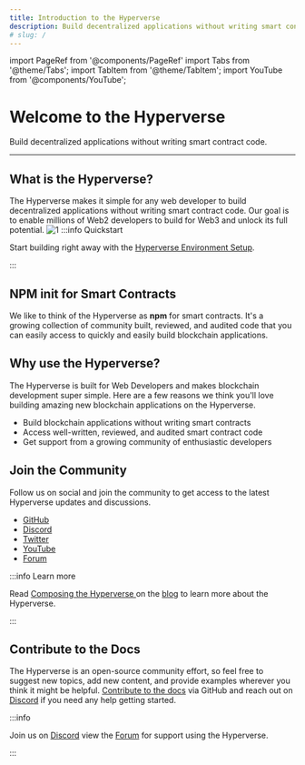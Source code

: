 ```yaml
---
title: Introduction to the Hyperverse
description: Build decentralized applications without writing smart contract code.
# slug: /
---
```


import PageRef from '@components/PageRef'
import Tabs from '@theme/Tabs';
import TabItem from '@theme/TabItem';
import YouTube from '@components/YouTube';

# Welcome to the Hyperverse

Build decentralized applications without writing smart contract code.

---

## What is the Hyperverse?

The Hyperverse makes it simple for any web developer to build decentralized applications without writing smart contract code. Our goal is to enable millions of Web2 developers to build for Web3 and unlock its full potential.
![1](/img/content/docs/gif/lego-person.gif)
:::info Quickstart

Start building right away with the [Hyperverse Environment Setup](basics/environment).

:::

## NPM init for Smart Contracts

We like to think of the Hyperverse as **npm** for smart contracts. It's a growing collection of community built, reviewed, and audited code that you can easily access to quickly and easily build blockchain applications.

## Why use the Hyperverse?

The Hyperverse is built for Web Developers and makes blockchain development super simple. Here are a few reasons we think you'll love building amazing new blockchain applications on the Hyperverse.

- Build blockchain applications without writing smart contracts
- Access well-written, reviewed, and audited smart contract code
- Get support from a growing community of enthusiastic developers

## Join the Community

Follow us on social and join the community to get access to the latest Hyperverse updates and discussions.

- [GitHub](https://github.com/decentology)
- [Discord](https://discord.com/invite/uqecGxg)
- [Twitter](https://twitter.com/decentology)
- [YouTube](https://www.youtube.com/decentology)
- [Forum](https://forum.decentology.com/)

:::info Learn more

Read [Composing the Hyperverse ](https://www.decentology.com/blog/composing-the-hyperverse) on the [blog](https://www.decentology.com/blog) to learn more about the Hyperverse.

:::

## Contribute to the Docs

The Hyperverse is an open-source community effort, so feel free to suggest new topics, add new content, and provide examples wherever you think it might be helpful. [Contribute to the docs](https://github.com/decentology/hyperverse-docs/issues/new) via GitHub and reach out on [Discord](https://discord.com/invite/uqecGxg) if you need any help getting started.

:::info

Join us on [Discord](https://discord.com/invite/uqecGxg) view the [Forum](https://forum.decentology.com/) for support using the Hyperverse.

:::
